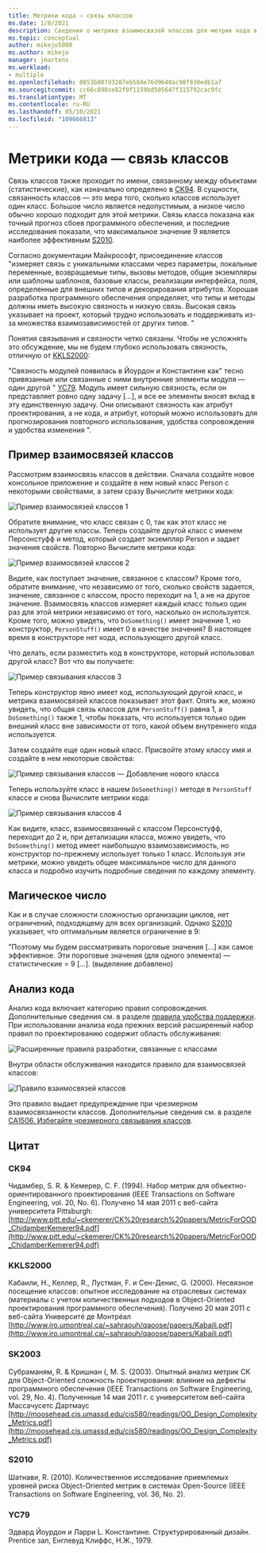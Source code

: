 ```yaml
---
title: Метрики кода — связь классов
ms.date: 1/8/2021
description: Сведения о метрике взаимосвязей классов для метрик кода в Visual Studio.
ms.topic: conceptual
author: mikejo5000
ms.author: mikejo
manager: jmartens
ms.workload:
- multiple
ms.openlocfilehash: 0853b807d3287eb584e76d9640ac98f930edb1a7
ms.sourcegitcommit: cc66c898ce82f9f1159bd505647f315792cac9fc
ms.translationtype: MT
ms.contentlocale: ru-RU
ms.lasthandoff: 05/10/2021
ms.locfileid: "109666813"
---
```

# <a name="code-metrics---class-coupling"></a>Метрики кода — связь классов

Связь классов также проходит по имени, связанному между объектами (статистические), как изначально определено в [CK94](#ck94). В сущности, связанность классов — это мера того, сколько классов использует один класс. Большое число является недопустимым, а низкое число обычно хорошо подходит для этой метрики. Связь класса показана как точный прогноз сбоев программного обеспечения, и последние исследования показали, что максимальное значение 9 является наиболее эффективным [S2010](#s2010).

Согласно документации Майкрософт, присоединение классов "измеряет связь с уникальными классами через параметры, локальные переменные, возвращаемые типы, вызовы методов, общие экземпляры или шаблоны шаблонов, базовые классы, реализации интерфейса, поля, определенные для внешних типов и декорирования атрибутов. Хорошая разработка программного обеспечения определяет, что типы и методы должны иметь высокую связность и низкую связь. Высокая связь указывает на проект, который трудно использовать и поддерживать из-за множества взаимозависимостей от других типов. "

Понятия связывания и связности четко связаны. Чтобы не усложнять это обсуждение, мы не будем глубоко использовать связность, отличную от [KKLS2000](#kkls2000):

"Связность модулей появилась в Йоурдон и Константине как" тесно привязанные или связанные с ними внутренние элементы модуля — один другой " [YC79](#yc79). Модуль имеет сильную связность, если он представляет ровно одну задачу [...], и все ее элементы вносят вклад в эту единственную задачу. Они описывают связность как атрибут проектирования, а не кода, и атрибут, который можно использовать для прогнозирования повторного использования, удобства сопровождения и удобства изменения ".

## <a name="class-coupling-example"></a>Пример взаимосвязей классов

Рассмотрим взаимосвязь классов в действии. Сначала создайте новое консольное приложение и создайте в нем новый класс Person с некоторыми свойствами, а затем сразу Вычислите метрики кода:

![Пример взаимосвязей классов 1](media/class-coupling-example-1.png)

Обратите внимание, что класс связан с 0, так как этот класс не использует другие классы. Теперь создайте другой класс с именем Персонстуфф и метод, который создает экземпляр Person и задает значения свойств. Повторно Вычислите метрики кода:

![Пример взаимосвязей классов 2](media/class-coupling-example-2.png)

Видите, как поступает значение, связанное с классом? Кроме того, обратите внимание, что независимо от того, сколько свойств задается, значение, связанное с классом, просто переходит на 1, а не на другое значение. Взаимосвязь классов измеряет каждый класс только один раз для этой метрики независимо от того, насколько он используется. Кроме того, можно увидеть, что `DoSomething()` имеет значение 1, но конструктор, `PersonStuff()` имеет 0 в качестве значения? В настоящее время в конструкторе нет кода, использующего другой класс.

Что делать, если разместить код в конструкторе, который использовал другой класс? Вот что вы получаете:

![Пример связывания классов 3](media/class-coupling-example-3.png)

Теперь конструктор явно имеет код, использующий другой класс, и метрика взаимосвязей классов показывает этот факт. Опять же, можно увидеть, что общая связь классов для `PersonStuff()` равна 1, а `DoSomething()` также 1, чтобы показать, что используется только один внешний класс вне зависимости от того, какой объем внутреннего кода используется.

Затем создайте еще один новый класс. Присвойте этому классу имя и создайте в нем некоторые свойства:

![Пример связывания классов — Добавление нового класса](media/class-coupling-example-add-new-class.png)

Теперь используйте класс в нашем `DoSomething()` методе в `PersonStuff` классе и снова Вычислите метрики кода:

![Пример связывания классов 4](media/class-coupling-example-4.png)

Как видите, класс, взаимосвязанный с классом Персонстуфф, переходит до 2 и, при детализации класса, можно увидеть, что `DoSomething()` метод имеет наибольшую взаимозависимость, но конструктор по-прежнему использует только 1 класс.  Используя эти метрики, можно увидеть общее максимальное число для данного класса и подробно изучить подробные сведения по каждому элементу.

## <a name="the-magic-number"></a>Магическое число

Как и в случае сложности сложностью организации циклов, нет ограничений, подходящему для всех организаций. Однако [S2010](#s2010) указывает, что оптимальным является ограничение в 9:

"Поэтому мы будем рассматривать пороговые значения [...] как самое эффективное. Эти пороговые значения (для одного элемента) — статистические = 9 [...]. (выделение добавлено)

## <a name="code-analysis"></a>Анализ кода

Анализ кода включает категорию правил сопровождения. Дополнительные сведения см. в разделе [правила удобства поддержки](/dotnet/fundamentals/code-analysis/quality-rules/maintainability-warnings). При использовании анализа кода прежних версий расширенный набор правил по проектированию содержит область обслуживания:

![Расширенные правила разработки, связанные с классами](media/class-coupling-extended-design-guideline-rules.png)

Внутри области обслуживания находится правило для взаимосвязей классов:

![Правило взаимосвязей классов](media/class-coupling-maintainability-area-rules.png)

Это правило выдает предупреждение при чрезмерном взаимосвязанности классов. Дополнительные сведения см. в разделе [CA1506. Избегайте чрезмерного связывания классов](/dotnet/fundamentals/code-analysis/quality-rules/ca1506).

## <a name="citations"></a>Цитат

### <a name="ck94"></a>CK94

Чидамбер, S. R. & Кемерер, C. F. (1994). Набор метрик для объектно-ориентированного проектирования (IEEE Transactions on Software Engineering, vol. 20, No. 6). Получено 14 мая 2011 с веб-сайта университета Pittsburgh: [http://www.pitt.edu/~ckemerer/CK%20research%20papers/MetricForOOD_ChidamberKemerer94.pdf](http://www.pitt.edu/~ckemerer/CK%20research%20papers/MetricForOOD_ChidamberKemerer94.pdf)

### <a name="kkls2000"></a>KKLS2000

Кабаили, H., Келлер, R., Лустман, F. и Сен-Денис, G. (2000). Несвязное посещение классов: опытное исследование на отраслевых системах (материалы с учетом количественных подходов в Object-Oriented проектирования программного обеспечения). Получено 20 мая 2011 с веб-сайта Университé де Монтрéал [http://www.iro.umontreal.ca/~sahraouh/qaoose/papers/Kabaili.pdf](http://www.iro.umontreal.ca/~sahraouh/qaoose/papers/Kabaili.pdf)

### <a name="sk2003"></a>SK2003

Субраманям, R. & Кришнан (, M. S. (2003). Опытный анализ метрик CK для Object-Oriented сложность проектирования: влияние на дефекты программного обеспечения (IEEE Transactions on Software Engineering, vol. 29, No. 4). Полученные 14 мая 2011 г. с университетом веб-сайта Массачусетс Дартмаус [http://moosehead.cis.umassd.edu/cis580/readings/OO_Design_Complexity_Metrics.pdf](http://moosehead.cis.umassd.edu/cis580/readings/OO_Design_Complexity_Metrics.pdf)

### <a name="s2010"></a>S2010

Шатнави, R. (2010). Количественное исследование приемлемых уровней риска Object-Oriented метрик в системах Open-Source (IEEE Transactions on Software Engineering, vol. 36, No. 2).

### <a name="yc79"></a>YC79

Эдвард Йоурдон и Ларри L. Константине. Структурированный дизайн. Prentice зал, Енглевуд Клиффс, Н.Ж., 1979.